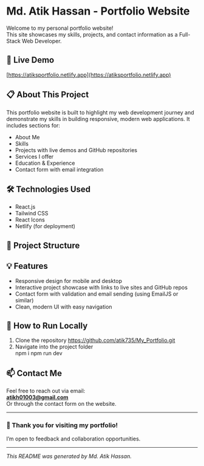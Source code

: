 # Md. Atik Hassan - Portfolio Website

Welcome to my personal portfolio website!  
This site showcases my skills, projects, and contact information as a Full-Stack Web Developer.

## 🚀 Live Demo
[https://atiksportfolio.netlify.app](https://atiksportfolio.netlify.app)

## 📋 About This Project
This portfolio website is built to highlight my web development journey and demonstrate my skills in building responsive, modern web applications. It includes sections for:

- About Me
- Skills
- Projects with live demos and GitHub repositories
- Services I offer
- Education & Experience
- Contact form with email integration

## 🛠️ Technologies Used
- React.js
- Tailwind CSS
- React Icons
- Netlify (for deployment)

## 📁 Project Structure

## 💡 Features
- Responsive design for mobile and desktop
- Interactive project showcase with links to live sites and GitHub repos
- Contact form with validation and email sending (using EmailJS or similar)
- Clean, modern UI with easy navigation

## 🔧 How to Run Locally
1. Clone the repository 
https://github.com/atik735/My_Portfolio.git
 2. Navigate into the project folder  
npm i
npm run dev

## 📫 Contact Me
Feel free to reach out via email:  
**atikh01003@gmail.com**  
Or through the contact form on the website.

---

### 🙏 Thank you for visiting my portfolio!  
I’m open to feedback and collaboration opportunities.

---

*This README was generated by Md. Atik Hassan.*
